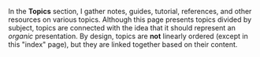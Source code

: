 In the <b>Topics</b> section, I gather notes, guides, tutorial, references, and other resources on various topics. Although this page presents topics divided by subject, topics are connected with the idea that it should represent an <i>organic</i> presentation. By design, topics are <b>not</b> linearly ordered (except in this &quot;index&quot; page), but they are linked together based on their content.